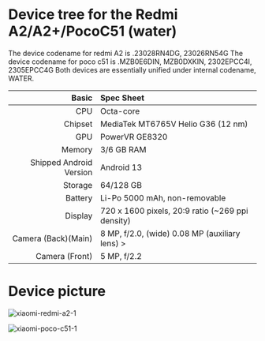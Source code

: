 Device tree for the Redmi A2/A2+/PocoC51 (water)
=================================================

The device codename for redmi A2 is .23028RN4DG, 23026RN54G
The device codename for poco c51 is .MZB0E6DIN, MZB0DXKIN, 2302EPCC4I, 2305EPCC4G
Both devices are essentially unified under internal codename, WATER.

| Basic                   | Spec Sheet                                                                                                                     |
| -----------------------:|:------------------------------------------------------------------------------------------------------------------------------ |
| CPU                     | Octa-core                                                                                                                      |
| Chipset                 | MediaTek MT6765V Helio G36 (12 nm)                                                                                                            |
| GPU                     | PowerVR GE8320                                                                                                                   |
| Memory                  | 3/6 GB RAM                                                                                                                   |
| Shipped Android Version | Android 13                                                                                                                            |
| Storage                 | 64/128 GB                                                                                                                      |
| Battery                 | Li-Po 5000 mAh, non-removable                                                                                           |
| Display                 | 720 x 1600 pixels, 20:9 ratio (~269 ppi density)                                                                              |
| Camera (Back)(Main)     | 8 MP, f/2.0, (wide) 0.08 MP (auxiliary lens)                                                                >
| Camera (Front)          | 5 MP, f/2.2                                                                                      |

# Device picture 
![xiaomi-redmi-a2-1](https://github.com/user-attachments/assets/dded9f27-ca55-4c60-9834-6a1f3d72de71)

![xiaomi-poco-c51-1](https://github.com/user-attachments/assets/8b6ff2a3-1b0e-45bc-ba7a-eb1e6fc9c677)
